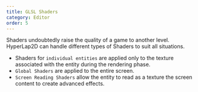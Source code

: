 ```yaml
---
title: GLSL Shaders
category: Editor
order: 5
---
```


Shaders undoubtedly raise the quality of a game to another level. HyperLap2D can handle different types of Shaders to suit all situations.

- Shaders for `individual entities` are applied only to the texture associated with the entity during the rendering phase.
- `Global Shaders` are applied to the entire screen.
- `Screen Reading Shaders` allow the entity to read as a texture the screen content to create advanced effects.